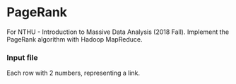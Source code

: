 # PageRank
For NTHU - Introduction to Massive Data Analysis (2018 Fall). Implement the PageRank algorithm with Hadoop MapReduce.

### Input file
Each row with 2 numbers, representing a link.
